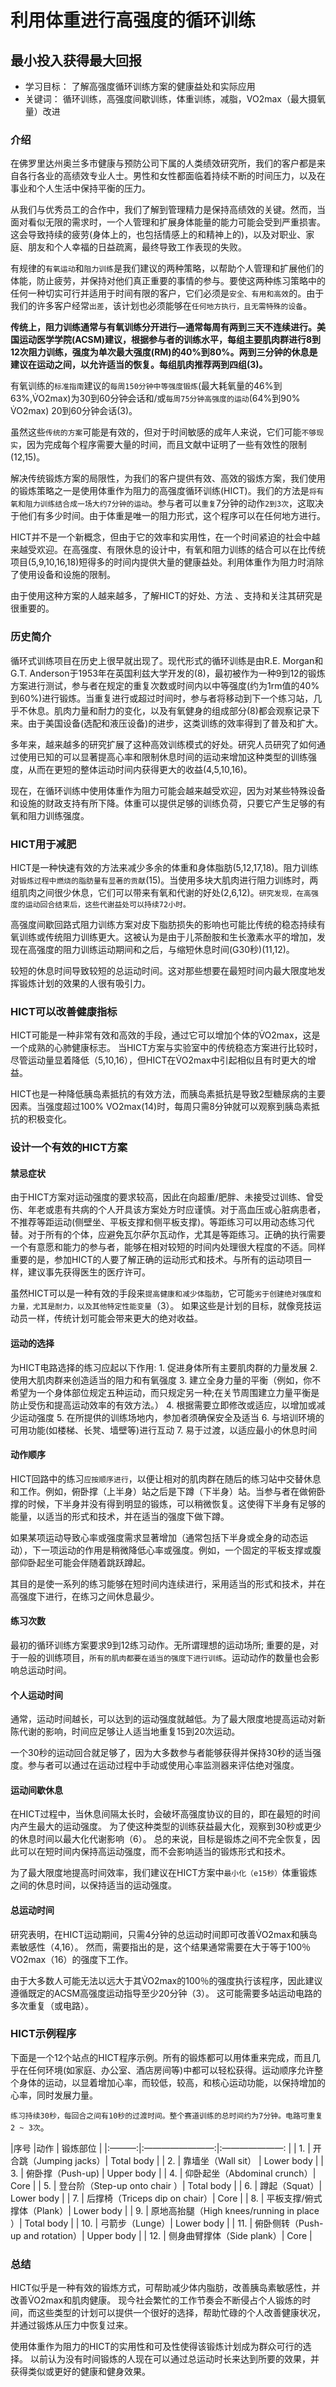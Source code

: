 # 利用体重进行高强度的循环训练
## 最小投入获得最大回报
* 学习目标： 
了解高强度循环训练方案的健康益处和实际应用
* 关键词： 
循环训练，高强度间歇训练，体重训练，减脂，VO2max（最大摄氧量）改进

### 介绍

在佛罗里达州奥兰多市健康与预防公司下属的人类绩效研究所，我们的客户都是来自各行各业的高绩效专业人士。男性和女性都面临着持续不断的时间压力，以及在事业和个人生活中保持平衡的压力。

从我们与优秀员工的合作中，我们了解到管理精力是保持高绩效的关键。然而，当面对看似无限的需求时，一个人管理和扩展身体能量的能力可能会受到严重损害。这会导致持续的疲劳(身体上的，也包括情感上的和精神上的)，以及对职业、家庭、朋友和个人幸福的日益疏离，最终导致工作表现的失败。

有规律的`有氧运动`和`阻力训练`是我们建议的两种策略，以帮助个人管理和扩展他们的体能，防止疲劳，并保持对他们真正重要的事情的参与。要使这两种练习策略中的任何一种切实可行并适用于时间有限的客户，它们必须是`安全、有用和高效`的。由于我们的许多客户经常`出差`，该计划也必须能够在`任何地方执行，且无需特殊的设备`。

**传统上，阻力训练通常与有氧训练分开进行—通常每周有两到三天不连续进行。美国运动医学学院(ACSM)建议，根据参与者的训练水平，每组主要肌肉群进行8到12次阻力训练，强度为单次最大强度(RM)的40%到80%。两到三分钟的休息是建议在运动之间，以允许适当的恢复。每组肌肉推荐两到四组(3)。**

有氧训练的`标准指南`建议的`每周150分钟中等强度锻炼`(最大耗氧量的46%到63%,V̇O2max)为30到60分钟会话和/或`每周75分钟高强度的运动`(64%到90% V̇O2max) 20到60分钟会话(3)。

虽然这些`传统的方案`可能是有效的，但对于时间敏感的成年人来说，它们可能`不够现实`，因为完成每个程序需要大量的时间，而且文献中证明了一些有效性的限制(12,15)。

解决传统锻炼方案的局限性，为我们的客户提供有效、高效的锻炼方案，我们使用的锻炼策略之一是使用体重作为阻力的高强度循环训练(HICT)。我们的方法是`将有氧和阻力训练结合成一场大约7分钟的运动`。参与者可以`重复`7分钟的动作`2到3次`，这取决于他们有多少时间。由于体重是唯一的阻力形式，这个程序可以在任何地方进行。

HICT并不是一个新概念，但由于它的效率和实用性，在一个时间紧迫的社会中越来越受欢迎。在高强度、有限休息的设计中，有氧和阻力训练的结合可以在比传统项目(5,9,10,16,18)短得多的时间内提供大量的健康益处。利用体重作为阻力时消除了使用设备和设施的限制。

由于使用这种方案的人越来越多，了解HICT的好处、方法 、支持和关注其研究是很重要的。

### 历史简介
循环式训练项目在历史上很早就出现了。现代形式的循环训练是由R.E. Morgan和G.T. Anderson于1953年在英国利兹大学开发的(8)，最初被作为一种9到12的锻炼方案进行测试，参与者在规定的重复次数或时间内以中等强度(约为1rm值的40%到60%)进行锻炼。当重复进行或超过时间时，参与者将移动到下一个练习站，几乎不休息。肌肉力量和耐力的变化，以及有氧健身的组成部分(8)都会观察记录下来。由于美国设备(选配和液压设备)的进步，这类训练的效率得到了普及和扩大。

多年来，越来越多的研究扩展了这种高效训练模式的好处。研究人员研究了如何通过使用已知的可以显著提高心率和限制休息时间的运动来增加这种类型的训练强度，从而在更短的整体运动时间内获得更大的收益(4,5,10,16)。

现在，在循环训练中使用体重作为阻力可能会越来越受欢迎，因为对某些特殊设备和设施的财政支持有所下降。体重可以提供足够的训练负荷，只要它产生足够的有氧和阻力训练强度。

### HICT用于减肥
HICT是一种快速有效的方法来减少多余的体重和身体脂肪(5,12,17,18)。阻力训练对`锻炼过程中燃烧的脂肪量有显著的贡献`(15)。当使用多块大肌肉进行阻力训练时，两组肌肉之间很少休息，它们可以带来有氧和代谢的好处(2,6,12)。`研究发现，在高强度的运动回合结束后，这些代谢益处可以持续72小时。`

高强度间歇回路式阻力训练方案对皮下脂肪损失的影响也可能比传统的稳态持续有氧训练或传统阻力训练更大。这被认为是由于儿茶酚胺和生长激素水平的增加，发现在高强度的阻力训练运动期间和之后，与缩短休息时间(G30秒)(11,12)。

较短的休息时间导致较短的总运动时间。这对那些想要在最短时间内最大限度地发挥锻炼计划的效果的人很有吸引力。

### HICT可以改善健康指标
HICT可能是一种非常有效和高效的手段，通过它可以增加个体的V̇O2max，这是一个成熟的心肺健康标志。 当HICT方案与实验室中的传统稳态方案进行比较时，尽管运动量显着降低（5,10,16），但HICT在V̇O2max中引起相似且有时更大的增益。

HICT也是一种降低胰岛素抵抗的有效方法，而胰岛素抵抗是导致2型糖尿病的主要因素。当强度超过100% VO2max(14)时，每周只需8分钟就可以观察到胰岛素抵抗的积极变化。

### 设计一个有效的HICT方案
#### 禁忌症状
由于HICT方案对运动强度的要求较高，因此在向超重/肥胖、未接受过训练、曾受伤、年老或患有共病的个人开具该方案处方时应谨慎。对于高血压或心脏病患者，不推荐等距运动(侧壁坐、平板支撑和侧平板支撑)。等距练习可以用动态练习代替。对于所有的个体，应避免瓦尔萨尔瓦动作，尤其是等距练习。正确的执行需要一个有意愿和能力的参与者，能够在相对较短的时间内处理很大程度的不适。同样重要的是，参加HICT的人要了解正确的运动形式和技术。与所有的运动项目一样，建议事先获得医生的医疗许可。

虽然HICT可以是一种有效的手段来`提高健康和减少体脂肪`，它可能`劣于创建绝对强度和力量，尤其是耐力，以及其他特定性能变量`（3）。 如果这些是计划的目标，就像竞技运动员一样，传统计划可能会带来更大的绝对收益。

#### 运动的选择
为HICT电路选择的练习应起以下作用:
	1. 促进身体所有主要肌肉群的力量发展
	2. 使用大肌肉群来创造适当的阻力和有氧强度
	3. 建立全身力量的平衡（例如，你不希望为一个身体部位规定五种运动，而只规定另一种;在关节周围建立力量平衡是防止受伤和提高运动效率的有效方法。）
	4. 根据需要立即修改或适应，以增加或减少运动强度
	5. 在所提供的训练场地内，参加者须确保安全及适当
	6. 与培训环境的可用功能(如楼梯、长凳、墙壁等)进行互动
	7. 易于过渡，以适应最小的休息时间 

#### 动作顺序
HICT回路中的练习`应按顺序进行`，以便让相对的肌肉群在随后的练习站中交替休息和工作。例如，俯卧撑（上半身）站之后是下蹲（下半身）站。当参与者在做俯卧撑的时候，下半身并没有得到明显的锻炼，可以稍微恢复。这使得下半身有足够的能量，以适当的形式和技术，并在适当的强度下做下蹲。

如果某项运动导致心率或强度需求显著增加（通常包括下半身或全身的动态运动），下一项运动的作用是稍微降低心率或强度。例如，一个固定的平板支撑或腹部仰卧起坐可能会伴随着跳跃蹲起。

其目的是使一系列的练习能够在短时间内连续进行，采用适当的形式和技术，并在高强度下进行，在练习之间休息最少。

#### 练习次数
最初的循环训练方案要求9到12练习动作。无所谓理想的运动场所; 重要的是，对于一般的训练项目，`所有的肌肉都要在适当的强度下进行训练`。运动动作的数量也会影响总运动时间。

#### 个人运动时间
通常，运动时间越长，可以达到的运动强度就越低。为了最大限度地提高运动对新陈代谢的影响，时间应足够让人适当地重复15到20次运动。

一个30秒的运动回合就足够了，因为大多数参与者能够获得并保持30秒的适当强度。参与者可以通过在运动过程中手动或使用心率监测器来评估绝对强度。

#### 运动间歇休息
在HICT过程中，当休息间隔太长时，会破坏高强度协议的目的，即在最短的时间内产生最大的运动强度。 为了使这种类型的训练获益最大化，观察到30秒或更少的休息时间以最大化代谢影响（6）。 总的来说，目标是锻炼之间不完全恢复，因此可以在短时间内保持高运动强度，而不会影响适当的锻炼形式和技术。

为了最大限度地提高时间效率，我们建议在HICT方案中`最小化（e15秒）`体重锻炼之间的休息时间，以保持适当的运动强度。

#### 总运动时间
研究表明，在HICT运动期间，只需4分钟的总运动时间即可改善V̇O2max和胰岛素敏感性（4,16）。 然而，需要指出的是，这个结果通常需要在大于等于100％ VO2max（16）的强度下工作。

由于大多数人可能无法以远大于其V̇O2max的100％的强度执行该程序，因此建议遵循既定的ACSM高强度运动指导至少20分钟（3）。 这可能需要多站运动电路的多次重复（或电路）。

### HICT示例程序
下面是一个12个站点的HICT程序示例。所有的锻炼都可以用体重来完成，而且几乎在任何环境(如家庭、办公室、酒店房间等)中都可以轻松获得。运动顺序允许整个身体的运动，以显着增加心率，而较低，较高，和核心运动功能，以保持增加的心率，同时发展力量。

`练习持续30秒，每回合之间有10秒的过渡时间。整个赛道训练的总时间约为7分钟。电路可重复2 ~ 3次`。

|序号  |动作             | 锻炼部位   |
|:———:|:————————:|:———————: |
| 1.   | 开合跳（Jumping jacks）| Total body |
| 2.   | 靠墙坐（Wall sit）             | Lower body |
| 3.   | 俯卧撑（Push-up)              | Upper  body |
| 4.   | 仰卧起坐（Abdominal crunch）| Core  |
| 5.   | 登台阶（Step-up onto chair ）| Total body   |
| 6.   | 蹲起（Squat）| Lower body   |
| 7.   | 后撑椅（Triceps dip on chair）| Core   |
| 8.   | 平板支撑/俯式撑体（Plank）| Lower body   |
| 9.   | 原地高抬腿（High knees/running in place ）| Total body   |
| 10.   | 弓箭步（Lunge）| Lower body   |
| 11.   | 俯卧侧转（Push-up and rotation）| Upper body   |
| 12.   | 侧身曲臂撑体（Side plank）| Core   |

### 总结
HICT似乎是一种有效的锻炼方式，可帮助减少体内脂肪，改善胰岛素敏感性，并改善V̇O2max和肌肉健康。 现今社会繁忙的工作节奏会不断侵占个人锻炼的时间，而这些类型的计划可以提供一个很好的选择，帮助忙碌的个人改善健康状况，并通过锻炼从压力中恢复过来。

使用体重作为阻力的HICT的实用性和可及性使得该锻炼计划成为群众可行的选择。 以前认为没有时间锻炼的人现在可以通过总运动时长来达到所要的效果，并获得类似或更好的健康和健身效果。



















